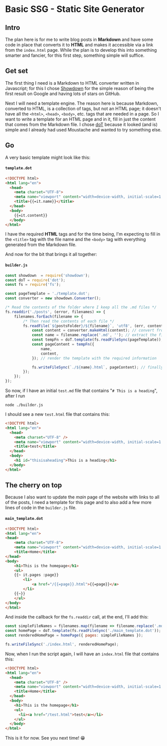 # Basic SSG - Static Site Generator

## Intro
The plan here is for me to write blog posts in **Markdown** and have some code in place that converts it to **HTML** and makes it accessible via a link from the `index.html` page. While the plan is to develop this into something smarter and fancier, for this first step, something simple will suffice.

## Get set
The first thing I need is a Markdown to HTML converter written in Javascript; for this I chose [Showdown](https://github.com/showdownjs/showdown) for the simple reason of being the first result on Google and having lots of stars on GitHub.

Next I will need a template engine. The reason here is because Markdown, converted to HTML, is a collection of tags, but not an HTML page; it doesn't have all the `<html>`, `<head>`, `<body>`, etc. tags that are needed in a page. So I want to write a template for an HTML page and in it, fill in just the content that comes from the Markdown file. I chose [doT](https://github.com/olado/doT) because it looked (and is) simple and I already had used Moustache and wanted to try something else.

## Go
A very basic template might look like this:

#### **`template.dot`**
```html
<!DOCTYPE html>
<html lang="en">
  <head>
    <meta charset="UTF-8">
    <meta name="viewport" content="width=device-width, initial-scale=1.0">
    <title>{{=it.name}}</title>
  </head>
  <body>
    {{=it.content}}
  </body>
</html>
```

I have the required **HTML** tags and for the time being, I'm expecting to fill in the `<title>` tag with the file name and the `<body>` tag with everything generated from the Markdown file.

And now for the bit that brings it all together:

#### **`builder.js`**
```js
const showdown  = require('showdown');
const doT = require('dot');
const fs = require('fs');

const pageTemplate = './template.dot';
const converter = new showdown.Converter();

/* Read the contents of the folder where I keep all the .md files */
fs.readdir('./posts', (error, filenames) => {
    filenames.forEach(filename => {
        /* Then read the contents of each file */
        fs.readFile(`${postsFolder}/${filename}`, 'utf8', (err, content) => {
            const content = converter.makeHtml(content); // convert from Markdown -> HTML
            const name = filename.replace('.md', ''); // extract the file name without the extension
            const tempFn = doT.template(fs.readFileSync(pageTemplate)); // create a doT template from the template file
            const pageContent = tempFn({
                name,
                content,
            }); // render the template with the required information

            fs.writeFileSync(`./${name}.html`, pageContent); // finally, save as a new HTML file
        });
    });
});
```

So now, if I have an initial `test.md` file that contains "`# This is a heading`", after I run 

```
node ./builder.js
```

I should see a new `test.html` file that contains this:

```html
<!DOCTYPE html>
<html lang="en">
  <head>
    <meta charset="UTF-8" />
    <meta name="viewport" content="width=device-width, initial-scale=1.0" />
    <title>test</title>
  </head>
  <body>
    <h1 id="thisisaheading">This is a heading</h1>
  </body>
</html>
```

## The cherry on top

Because I also want to update the *main* page of the website with links to all of the posts, I need a template for this page and to also add a few more lines of code in the `builder.js` file.

#### **`main_template.dot`**
```html
<!DOCTYPE html>
<html lang="en">
<head>
    <meta charset="UTF-8">
    <meta name="viewport" content="width=device-width, initial-scale=1.0">
    <title>Home</title>
</head>
<body>
    <h1>This is the homepage</h1>
    <ul>
    {{~ it.pages :page}}
        <li>
            <a href="/{{=page}}.html">{{=page}}</a>
        </li>
    {{~}}
    </ul>
</body>
</html>
```

And inside the callback for the `fs.readdir` call, at the end, I'll add this:

```js
const simpleFileNames = filenames.map(filename => filename.replace('.md', ''));
const homePage = doT.template(fs.readFileSync('./main_template.dot'));
const renderedHomePage = homePage({ pages: simpleFileNames });

fs.writeFileSync('./index.html', renderedHomePage);
```

Now, when I run the script again, I will have an `index.html` file that contains this:

```html
<!DOCTYPE html>
<html lang="en">
  <head>
    <meta charset="UTF-8" />
    <meta name="viewport" content="width=device-width, initial-scale=1.0" />
    <title>Home</title>
  </head>
  <body>
    <h1>This is the homepage</h1>
    <ul>
      <li><a href="/test.html">test</a></li>
    </ul>
  </body>
</html>
```

This is it for now. See you next time! 😁